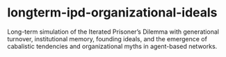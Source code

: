 # longterm-ipd-organizational-ideals
Long-term simulation of the Iterated Prisoner’s Dilemma with generational turnover, institutional memory, founding ideals, and the emergence of cabalistic tendencies and organizational myths in agent-based networks.

